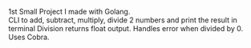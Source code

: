 1st Small Project I made with Golang.<br>
CLI to add, subtract, multiply, divide 2 numbers and print the result in terminal
Division returns float output. Handles error when divided by 0.
Uses Cobra.
